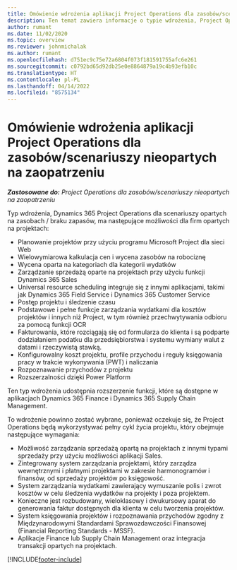 ```yaml
---
title: Omówienie wdrożenia aplikacji Project Operations dla zasobów/scenariuszy nieopartych na zaopatrzeniu
description: Ten temat zawiera informacje o typie wdrożenia, Project Operations dla scenariuszy opartych na zasobach / niezamieszczonych.
author: rumant
ms.date: 11/02/2020
ms.topic: overview
ms.reviewer: johnmichalak
ms.author: rumant
ms.openlocfilehash: d751ec9c75e72a6804f073f181591755afc6e261
ms.sourcegitcommit: c0792bd65d92db25e0e8864879a19c4b93efb10c
ms.translationtype: HT
ms.contentlocale: pl-PL
ms.lasthandoff: 04/14/2022
ms.locfileid: "8575134"
---
```

# <a name="project-operations-for-resourcenon-stocked-based-scenarios-deployment-overview"></a>Omówienie wdrożenia aplikacji Project Operations dla zasobów/scenariuszy nieopartych na zaopatrzeniu

_**Zastosowane do:** Project Operations dla zasobów/scenariuszy nieopartych na zaopatrzeniu_

Typ wdrożenia, Dynamics 365 Project Operations dla scenariuszy opartych na zasobach / braku zapasów, ma następujące możliwości dla firm opartych na projektach:

- Planowanie projektów przy użyciu programu Microsoft Project dla sieci Web
- Wielowymiarowa kalkulacja cen i wycena zasobów na robociznę
- Wycena oparta na kategoriach dla kategorii wydatków
- Zarządzanie sprzedażą oparte na projektach przy użyciu funkcji Dynamics 365 Sales
- Universal resource scheduling integruje się z innymi aplikacjami, takimi jak Dynamics 365 Field Service i Dynamics 365 Customer Service
- Postęp projektu i śledzenie czasu
- Podstawowe i pełne funkcje zarządzania wydatkami dla kosztów projektów i innych niż Project, w tym również przechwytywania odbioru za pomocą funkcji OCR
- Fakturowania, które rozciągają się od formularza do klienta i są podparte dodziałaniem podatku dla przedsiębiorstwa i systemu wymiany walut z datami i rzeczywistą stawką.
- Konfigurowalny koszt projektu, profile przychodu i reguły księgowania pracy w trakcie wykonywania (PWT) i naliczania
- Rozpoznawanie przychodów z projektu
- Rozszerzalności dzięki Power Platform

Ten typ wdrożenia udostępnia rozszerzenie funkcji, które są dostępne w aplikacjach Dynamics 365 Finance i Dynamics 365 Supply Chain Management.

To wdrożenie powinno zostać wybrane, ponieważ oczekuje się, że Project Operations będą wykorzystywać pełny cykl życia projektu, który obejmuje następujące wymagania:

- Możliwość zarządzania sprzedażą opartą na projektach z innymi typami sprzedaży przy użyciu możliwości aplikacji Sales.
- Zintegrowany system zarządzania projektami, który zarządza wewnętrznymi i płatnymi projektami w zakresie harmonogramów i finansów, od sprzedaży projektów po księgowość.
- System zarządzania wydatkami zawierający wymuszanie polis i zwrot kosztów w celu śledzenia wydatków na projekty i poza projektem.
- Konieczne jest rozbudowany, wieloklasowy i dwukursowy aparat do generowania faktur dostępnych dla klienta w celu tworzenia projektów.
- System księgowania projektów i rozpoznawania przychodów zgodny z Międzynarodowymi Standardami Sprawozdawczości Finansowej (Financial Reporting Standards - MSSF).
- Aplikacje Finance lub Supply Chain Management oraz integracja transakcji opartych na projektach.


[!INCLUDE[footer-include](../includes/footer-banner.md)]